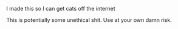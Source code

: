 I made this so I can get cats off the internet

This is potentially some unethical shit. Use at your own damn risk.

